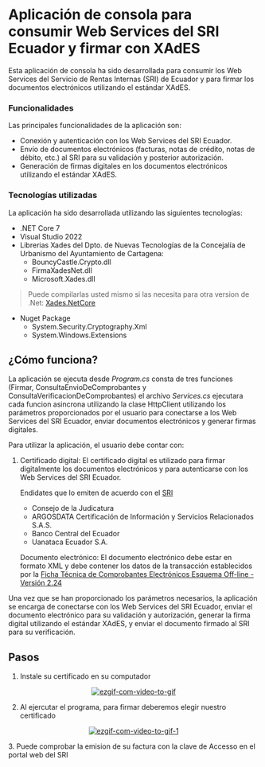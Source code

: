 # Aplicación de consola para consumir Web Services del SRI Ecuador y firmar con XAdES

Esta aplicación de consola ha sido desarrollada para consumir los Web Services del Servicio de Rentas Internas (SRI) de Ecuador y para firmar los documentos electrónicos utilizando el estándar XAdES.

### **Funcionalidades**
Las principales funcionalidades de la aplicación son:

* Conexión y autenticación con los Web Services del SRI Ecuador.
* Envío de documentos electrónicos (facturas, notas de crédito, notas de débito, etc.) al SRI para su validación y posterior autorización.
* Generación de firmas digitales en los documentos electrónicos utilizando el estándar XAdES.

### **Tecnologías utilizadas**
La aplicación ha sido desarrollada utilizando las siguientes tecnologías:

* .NET Core 7
* Visual Studio 2022
* Librerias Xades del Dpto. de Nuevas Tecnologías de la Concejalía de Urbanismo del Ayuntamiento de Cartagena:
    * BouncyCastle.Crypto.dll
    * FirmaXadesNet.dll
    * Microsoft.Xades.dll

>Puede compilarlas usted mismo si las necesita para otra version de .Net: [Xades.NetCore](https://github.com/pgiacomo69/Xades.NetCore "customtiele")
* Nuget Package
    * System.Security.Cryptography.Xml
    * System.Windows.Extensions

## **¿Cómo funciona?**

La aplicación se ejecuta desde *Program.cs* consta de tres funciones (Firmar, ConsultaEnvioDeComprobantes y ConsultaVerificacionDeComprobantes) el archivo *Services.cs* ejecutara cada funcion asincrona utilizando la clase HttpClient utilizando los parámetros proporcionados por el usuario para conectarse a los Web Services del SRI Ecuador, enviar documentos electrónicos y generar firmas digitales.

Para utilizar la aplicación, el usuario debe contar con:

1. Certificado digital: El certificado digital es utilizado para firmar digitalmente los documentos electrónicos y para autenticarse con los Web Services del SRI Ecuador.

    Endidates que lo emiten de acuerdo con el [SRI](https://www.sri.gob.ec/facturacion-electronica#informaci%C3%B3n "Facturación Electrónica")

    * Consejo de la Judicatura
    * ARGOSDATA Certificación de Información y Servicios Relacionados S.A.S.
    * Banco Central del Ecuador
    * Uanataca Ecuador S.A.

    Documento electrónico: El documento electrónico debe estar en formato XML y debe contener los datos de la transacción establecidos por la [Ficha Técnica de Comprobantes Electrónicos Esquema Off-line - Versión 2.24]("https://www.sri.gob.ec/o/sri-portlet-biblioteca-alfresco-internet/descargar/ba6330ae-9194-4090-9aff-4326655bbfa1/FICHA%20TE%cc%81CNICA%20COMPROBANTES%20ELECTRO%cc%81NICOS%20ESQUEMA%20OFFLINE%20Versio%cc%81n%202.24.pdf")

Una vez que se han proporcionado los parámetros necesarios, la aplicación se encarga de conectarse con los Web Services del SRI Ecuador, enviar el documento electrónico para su validación y autorización, generar la firma digital utilizando el estándar XAdES, y enviar el documento firmado al SRI para su verificación.


## **Pasos**
1. Instale su certificado en su computador

<p align="center"><a href="https://ibb.co/yFt46rN"><img src="https://i.ibb.co/nM9P7Fw/ezgif-com-video-to-gif.gif" alt="ezgif-com-video-to-gif" border="0"></a></p>

2. Al ejercutar el programa, para firmar deberemos elegir nuestro certificado
<p align="center"><a href="https://ibb.co/xFzgQdk"><img src="https://i.ibb.co/bbNvnD0/ezgif-com-video-to-gif-1.gif" alt="ezgif-com-video-to-gif-1" border="0"></a></p>
3. Puede comprobar la emision de su factura con la clave de Accesso en el portal web del SRI







